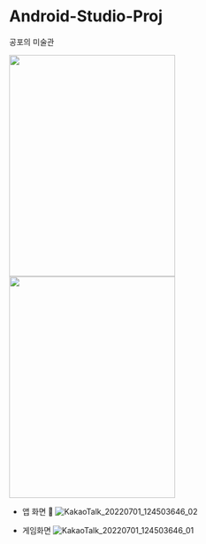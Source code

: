 # Android-Studio-Proj
공포의 미술관

<img src = "https://user-images.githubusercontent.com/90470172/189794562-02ede115-127f-406a-aac7-a4ff19b12e87.jpg" width = "300" height = "400" />
<img src = "https://user-images.githubusercontent.com/90470172/189794619-5e7c91a0-d46d-46e9-8b01-0aa7b82aad3e.jpg" width = "300" height = "400" />


* 앱 화면 📱
![KakaoTalk_20220701_124503646_02](https://user-images.githubusercontent.com/90470172/189794562-02ede115-127f-406a-aac7-a4ff19b12e87.jpg)

* 게임화면
![KakaoTalk_20220701_124503646_01](https://user-images.githubusercontent.com/90470172/189794619-5e7c91a0-d46d-46e9-8b01-0aa7b82aad3e.jpg)
